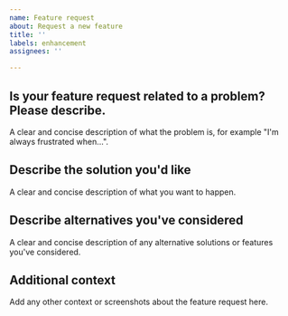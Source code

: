 ```yaml
---
name: Feature request
about: Request a new feature
title: ''
labels: enhancement
assignees: ''

---
```


## Is your feature request related to a problem? Please describe.

A clear and concise description of what the problem is, for example "I'm always
frustrated when...".

## Describe the solution you'd like

A clear and concise description of what you want to happen.

## Describe alternatives you've considered

A clear and concise description of any alternative solutions or features you've
considered.

## Additional context

Add any other context or screenshots about the feature request here.
